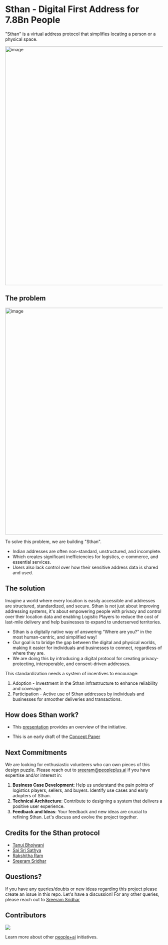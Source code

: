 # Sthan - Digital First Address for 7.8Bn People

"Sthan" is a virtual address protocol that simplifies locating a person or a physical space. 

<img width="761" alt="image" src="https://github.com/PeoplePlusAI/Sthan/assets/151424479/06eaba58-f1cb-43b1-8391-e66ef40a06fb">


## The problem

<img width="722" alt="image" src="https://github.com/PeoplePlusAI/Sthan/assets/151424479/2286235b-9f78-4a57-9acb-fceeaaef0ebc">


To solve this problem, we are building "Sthan". 

* Indian addresses are often non-standard, unstructured, and incomplete. 
* Which creates significant inefficiencies for logistics, e-commerce, and essential services. 
* Users also lack control over how their sensitive address data is shared and used.

## The solution  

Imagine a world where every location is easily accessible and addresses are structured, standardized, and secure. Sthan is not just about improving addressing systems, it's about empowering people with privacy and control over their location data and enabling Logistic Players to reduce the cost of last-mile delivery and help businesses to expand to underserved territories. 

* Sthan is a digitally native way of answering “Where are you?” in the most human-centric, and simplified way! 
* Our goal is to bridge the gap between the digital and physical worlds, making it easier for individuals and businesses to connect, regardless of where they are. 
* We are doing this by introducing a digital protocol for creating privacy-protecting, interoperable, and consent-driven addresses.

This standardization needs a system of incentives to encourage:
1. Adoption - Investment in the Sthan infrastructure to enhance reliability and coverage.
2. Participation - Active use of Sthan addresses by individuals and businesses for smoother deliveries and transactions.


## How does Sthan work?

* This [presentation](https://docs.google.com/presentation/d/1S9vpHJ4-IhFt1T797lXOVB-yKXNZsy1c/edit?usp=sharing&ouid=114966122103238172500&rtpof=true&sd=true) provides an overview of the initiative.

* This is an early draft of the [Concept Paper](https://docs.google.com/document/d/1J1GJS8XHt3xQmyPngwO3rvbq7JBCEjdA/edit?usp=sharing&ouid=114966122103238172500&rtpof=true&sd=true) 



## Next Commitments

We are looking for enthusiastic volunteers who can own pieces of this design puzzle. Please reach out to sreeram@peopleplus.ai if you have expertise and/or interest in:
1. **Business Case Development**: Help us understand the pain points of logistics players, sellers, and buyers. Identify use cases and early adopters of Sthan.
2. **Technical Architecture**: Contribute to designing a system that delivers a positive user experience.
3. **Feedback and Ideas**: Your feedback and new ideas are crucial to refining Sthan. Let's discuss and evolve the project together.

## Credits for the Sthan protocol

* [Tanuj Bhojwani](https://www.linkedin.com/in/tanujbhojwani/) 
* [Sai Sri Sathya](https://www.linkedin.com/in/saisrisathya/) 
* [Rakshitha Ram](https://www.linkedin.com/in/rakshitha-ram-48351039/)
* [Sreeram Sridhar](https://www.linkedin.com/in/sreeram-sridhar/)


## Questions?

If you have any queries/doubts or new ideas regarding this project please create an issue in this repo. Let's have a discussion! For any other queries, please reach out to [Sreeram Sridhar](mailto:sreeram@peopleplus.ai) 

## Contributors
<a href="https://github.com/PeoplePlusAI/Sthan/graphs/contributors">
  <img src="https://contrib.rocks/image?repo=PeoplePlusAI/Sthan" />
</a>

Learn more about other [people+ai](https://peopleplus.ai/) initiatives.


  
